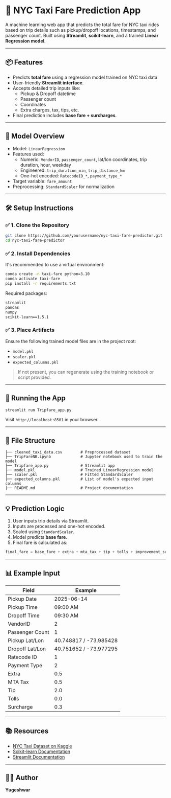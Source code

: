 
# 🚖 NYC Taxi Fare Prediction App

A machine learning web app that predicts the total fare for NYC taxi rides based on trip details such as pickup/dropoff locations, timestamps, and passenger count. Built using **Streamlit**, **scikit-learn**, and a trained **Linear Regression model**.

---

## 📦 Features

- Predicts **total fare** using a regression model trained on NYC taxi data.
- User-friendly **Streamlit interface**.
- Accepts detailed trip inputs like:
  - Pickup & Dropoff datetime
  - Passenger count
  - Coordinates
  - Extra charges, tax, tips, etc.
- Final prediction includes **base fare + surcharges**.

---

## 🧠 Model Overview

- Model: `LinearRegression`
- Features used:
  - Numeric: `VendorID`, `passenger_count`, lat/lon coordinates, trip duration, hour, weekday
  - Engineered: `trip_duration_min`, `trip_distance_km`
  - One-hot encoded: `RatecodeID_*`, `payment_type_*`
- Target variable: `fare_amount`
- Preprocessing: `StandardScaler` for normalization

---

## 🛠️ Setup Instructions

### ✅ 1. Clone the Repository

```bash
git clone https://github.com/yourusername/nyc-taxi-fare-predictor.git
cd nyc-taxi-fare-predictor
```

### ✅ 2. Install Dependencies

It's recommended to use a virtual environment:

```bash
conda create -n taxi-fare python=3.10
conda activate taxi-fare
pip install -r requirements.txt
```

Required packages:
```txt
streamlit
pandas
numpy
scikit-learn==1.5.1
```

### ✅ 3. Place Artifacts

Ensure the following trained model files are in the project root:

- `model.pkl`
- `scaler.pkl`
- `expected_columns.pkl`

> If not present, you can regenerate using the training notebook or script provided.

---

## 🚀 Running the App

```bash
streamlit run Tripfare_app.py
```

Visit `http://localhost:8501` in your browser.

---

## 📂 File Structure

```
├── cleaned_taxi_data.csv        # Preprocessed dataset
├── TripFareNB.ipynb             # Jupyter notebook used to train the model
├── Tripfare_app.py              # Streamlit app
├── model.pkl                    # Trained LinearRegression model
├── scaler.pkl                   # Fitted StandardScaler
├── expected_columns.pkl         # List of model's expected input columns
├── README.md                    # Project documentation
```

---

## 💡 Prediction Logic

1. User inputs trip details via Streamlit.
2. Inputs are processed and one-hot encoded.
3. Scaled using `StandardScaler`.
4. Model predicts **base fare**.
5. Final fare is calculated as:

```python
final_fare = base_fare + extra + mta_tax + tip + tolls + improvement_surcharge
```

---

## 📊 Example Input

| Field            | Example         |
|------------------|-----------------|
| Pickup Date      | 2025-06-14      |
| Pickup Time      | 09:00 AM        |
| Dropoff Time     | 09:30 AM        |
| VendorID         | 2               |
| Passenger Count  | 1               |
| Pickup Lat/Lon   | 40.748817 / -73.985428 |
| Dropoff Lat/Lon  | 40.751652 / -73.977295 |
| Ratecode ID      | 1               |
| Payment Type     | 2               |
| Extra            | 0.5             |
| MTA Tax          | 0.5             |
| Tip              | 2.0             |
| Tolls            | 0.0             |
| Surcharge        | 0.3             |

---

## 📚 Resources

- [NYC Taxi Dataset on Kaggle](https://www.kaggle.com/c/nyc-taxi-fare-prediction)
- [Scikit-learn Documentation](https://scikit-learn.org/stable/)
- [Streamlit Documentation](https://docs.streamlit.io/)

---

## 👨‍💻 Author

**Yugeshwar**  

